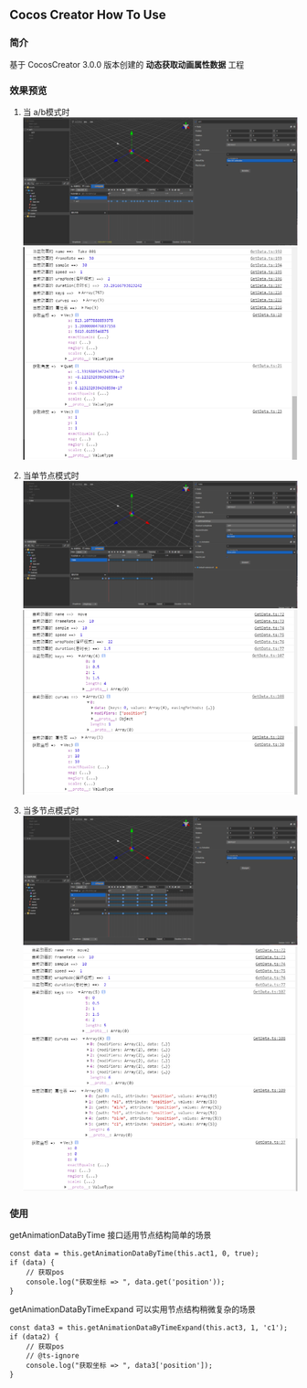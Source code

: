 ## Cocos Creator How To Use

### 简介

基于 CocosCreator 3.0.0 版本创建的 **动态获取动画属性数据** 工程

### 效果预览
1. 当 a/b模式时
![image](../../image/202203/2022030531.png)
![image](../../image/202203/2022030532.png)

2. 当单节点模式时
![image](../../image/202203/2022030533.png)
![image](../../image/202203/2022030534.png)

3. 当多节点模式时
![image](../../image/202203/2022030535.png)
![image](../../image/202203/2022030536.png)

### 使用

getAnimationDataByTime 接口适用节点结构简单的场景

```
const data = this.getAnimationDataByTime(this.act1, 0, true);
if (data) {
    // 获取pos
    console.log("获取坐标 => ", data.get('position'));
}
```

getAnimationDataByTimeExpand 可以实用节点结构稍微复杂的场景

```
const data3 = this.getAnimationDataByTimeExpand(this.act3, 1, 'c1');
if (data2) {
    // 获取pos
    // @ts-ignore
    console.log("获取坐标 => ", data3['position']);
}
```